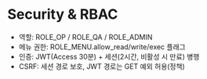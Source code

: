 # Security & RBAC
- 역할: ROLE_OP / ROLE_QA / ROLE_ADMIN
- 메뉴 권한: ROLE_MENU.allow_read/write/exec 플래그
- 인증: JWT(Access 30분) + 세션(2시간, 비활성 시 만료) 병행
- CSRF: 세션 경로 보호, JWT 경로는 GET 예외 허용(정책)
